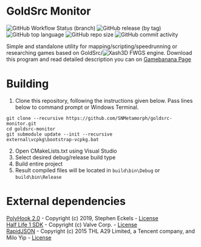# GoldSrc Monitor
![GitHub Workflow Status (branch)](https://img.shields.io/github/actions/workflow/status/SNMetamorph/goldsrc-monitor/nightly-builds.yml?branch=master)
![GitHub release (by tag)](https://img.shields.io/github/downloads/SNMetamorph/goldsrc-monitor/total)
![GitHub top language](https://img.shields.io/github/languages/top/SNMetamorph/goldsrc-monitor)
![GitHub repo size](https://img.shields.io/github/repo-size/SNMetamorph/goldsrc-monitor)
![GitHub commit activity](https://img.shields.io/github/commit-activity/m/SNMetamorph/goldsrc-monitor)

Simple and standalone utility for mapping/scripting/speedrunning or researching games based on GoldSrc/![Xash3D FWGS](https://github.com/FWGS/xash3d-fwgs) engine.
Download this program and read detailed description you can on [Gamebanana Page](https://gamebanana.com/gamefiles/8977)

# Building
1) Clone this repository, following the instructions given below. Pass lines below to command prompt or Windows Terminal.
```
git clone --recursive https://github.com/SNMetamorph/goldsrc-monitor.git
cd goldsrc-monitor
git submodule update --init --recursive
external\vcpkg\bootstrap-vcpkg.bat
```
2) Open CMakeLists.txt using Visual Studio
3) Select desired debug/release build type
4) Build entire project
5) Result compiled files will be located in `build\bin\Debug` or `build\bin\Release`

# External dependencies
[PolyHook 2.0](https://github.com/stevemk14ebr/PolyHook_2_0) - Copyright (c) 2019, Stephen Eckels - [License](https://github.com/stevemk14ebr/PolyHook_2_0/blob/master/LICENSE)  
[Half Life 1 SDK](https://github.com/ValveSoftware/halflife) - Copyright (c) Valve Corp. - [License](https://github.com/ValveSoftware/halflife/blob/master/LICENSE)  
[RapidJSON](https://github.com/Tencent/rapidjson) - Copyright (c) 2015 THL A29 Limited, a Tencent company, and Milo Yip - [License](https://github.com/Tencent/rapidjson/blob/master/license.txt)
